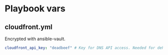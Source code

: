 # Playbook vars

## cloudfront.yml

Encrypted with ansible-vault.

```yaml
cloudfront_api_key: "deadbeef" # Key for DNS API access. Needed for dehydrated DNS challenge.
```

